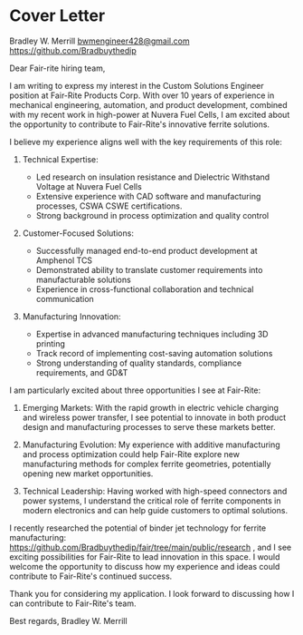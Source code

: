 # Cover Letter

Bradley W. Merrill
bwmengineer428@gmail.com
https://github.com/Bradbuythedip


Dear Fair-rite hiring team,

I am writing to express my interest in the Custom Solutions Engineer position at Fair-Rite Products Corp. With over 10 years of experience in mechanical engineering, automation, and product development, combined with my recent work in high-power at Nuvera Fuel Cells, I am excited about the opportunity to contribute to Fair-Rite's innovative ferrite solutions.

I believe my experience aligns well with the key requirements of this role:

1. Technical Expertise:
   - Led research on insulation resistance and Dielectric Withstand Voltage at Nuvera Fuel Cells
   - Extensive experience with CAD software and manufacturing processes, CSWA CSWE certifications.
   - Strong background in process optimization and quality control

2. Customer-Focused Solutions:
   - Successfully managed end-to-end product development at Amphenol TCS
   - Demonstrated ability to translate customer requirements into manufacturable solutions
   - Experience in cross-functional collaboration and technical communication

3. Manufacturing Innovation:
   - Expertise in advanced manufacturing techniques including 3D printing
   - Track record of implementing cost-saving automation solutions
   - Strong understanding of quality standards, compliance requirements, and GD&T

I am particularly excited about three opportunities I see at Fair-Rite:

1. Emerging Markets: With the rapid growth in electric vehicle charging and wireless power transfer, I see potential to innovate in both product design and manufacturing processes to serve these markets better.

2. Manufacturing Evolution: My experience with additive manufacturing and process optimization could help Fair-Rite explore new manufacturing methods for complex ferrite geometries, potentially opening new market opportunities.

3. Technical Leadership: Having worked with high-speed connectors and power systems, I understand the critical role of ferrite components in modern electronics and can help guide customers to optimal solutions.

I recently researched the potential of binder jet technology for ferrite manufacturing: https://github.com/Bradbuythedip/fair/tree/main/public/research , and I see exciting possibilities for Fair-Rite to lead innovation in this space. I would welcome the opportunity to discuss how my experience and ideas could contribute to Fair-Rite's continued success.

Thank you for considering my application. I look forward to discussing how I can contribute to Fair-Rite's team.

Best regards,
Bradley W. Merrill
